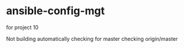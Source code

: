 # ansible-config-mgt

for project 10

Not building automatically
checking for master
checking origin/master
